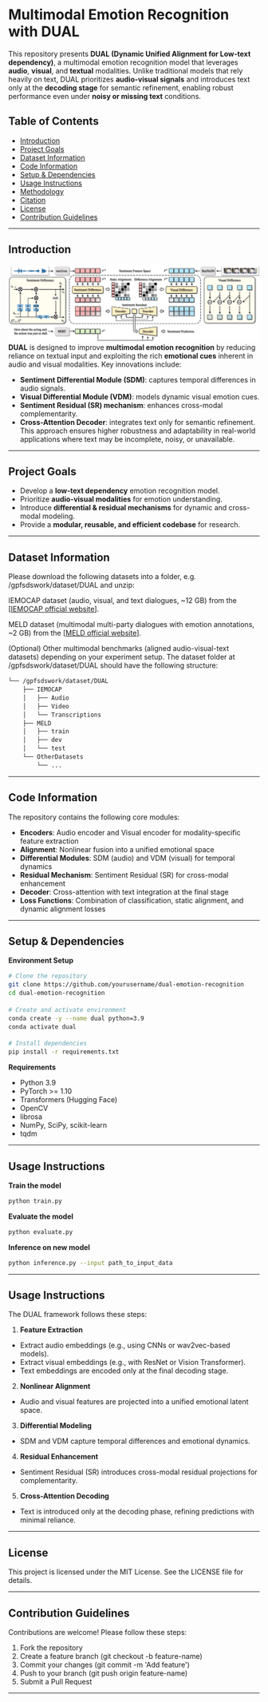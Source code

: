 # Multimodal Emotion Recognition with DUAL
This repository presents **DUAL (Dynamic Unified Alignment for Low-text dependency)**, a multimodal emotion recognition model that leverages **audio**, **visual**, and **textual** modalities. Unlike traditional models that rely heavily on text, DUAL prioritizes **audio-visual signals** and introduces text only at the **decoding stage** for semantic refinement, enabling robust performance even under **noisy or missing text** conditions.

## Table of Contents

- [Introduction](#introduction)  
- [Project Goals](#project-goals)  
- [Dataset Information](#dataset-information)  
- [Code Information](#code-information)  
- [Setup & Dependencies](#setup-&-dependencies)  
- [Usage Instructions](#usage-instructions)  
- [Methodology](#methodology)  
- [Citation](#citation)  
- [License](#license)  
- [Contribution Guidelines](#contribution-guidelines)  

---

## Introduction
![示例图](DUAL.jpg)
**DUAL** is designed to improve **multimodal emotion recognition** by reducing reliance on textual input and exploiting the rich **emotional cues** inherent in audio and visual modalities.
Key innovations include:
- **Sentiment Differential Module (SDM)**: captures temporal differences in audio signals.
- **Visual Differential Module (VDM)**: models dynamic visual emotion cues.
- **Sentiment Residual (SR) mechanism**: enhances cross-modal complementarity.
- **Cross-Attention Decoder**: integrates text only for semantic refinement.
This approach ensures higher robustness and adaptability in real-world applications where text may be incomplete, noisy, or unavailable.

---

## Project Goals

- Develop a **low-text dependency** emotion recognition model.
- Prioritize **audio-visual modalities** for emotion understanding.
- Introduce **differential & residual mechanisms** for dynamic and cross-modal modeling.
- Provide a **modular, reusable, and efficient codebase** for research.

---

## Dataset Information
Please download the following datasets into a folder, e.g. /gpfsdswork/dataset/DUAL and unzip:

IEMOCAP dataset (audio, visual, and text dialogues, ~12 GB) from the [[IEMOCAP official website](https://sail.usc.edu/iemocap/?utm_source=chatgpt.com)].

MELD dataset (multimodal multi-party dialogues with emotion annotations, ~2 GB) from the [[MELD official website](https://affective-meld.github.io/?utm_source=chatgpt.com)].

(Optional) Other multimodal benchmarks (aligned audio-visual-text datasets) depending on your experiment setup.
The dataset folder at /gpfsdswork/dataset/DUAL should have the following structure:

```bash
└── /gpfsdswork/dataset/DUAL
    ├── IEMOCAP
    │   ├── Audio
    │   ├── Video
    │   └── Transcriptions
    ├── MELD
    │   ├── train
    │   ├── dev
    │   └── test
    └── OtherDatasets
        └── ...
```
---

## Code Information

The repository contains the following core modules:
- **Encoders**: Audio encoder and Visual encoder for modality-specific feature extraction
- **Alignment**: Nonlinear fusion into a unified emotional space
- **Differential Modules**: SDM (audio) and VDM (visual) for temporal dynamics
- **Residual Mechanism**: Sentiment Residual (SR) for cross-modal enhancement
- **Decoder**: Cross-attention with text integration at the final stage
- **Loss Functions**: Combination of classification, static alignment, and dynamic alignment losses

---

## Setup & Dependencies
**Environment Setup**

```bash
# Clone the repository
git clone https://github.com/yourusername/dual-emotion-recognition
cd dual-emotion-recognition

# Create and activate environment
conda create -y --name dual python=3.9
conda activate dual

# Install dependencies
pip install -r requirements.txt
```
**Requirements**
- Python 3.9
- PyTorch >= 1.10
- Transformers (Hugging Face)
- OpenCV
- librosa
- NumPy, SciPy, scikit-learn
- tqdm

---

## Usage Instructions
**Train the model**

```bash
python train.py
```
**Evaluate the model**

```bash
python evaluate.py
```
**Inference on new model**

```bash
python inference.py --input path_to_input_data
```
---

## Usage Instructions

The DUAL framework follows these steps:
1. **Feature Extraction**
- Extract audio embeddings (e.g., using CNNs or wav2vec-based models).
- Extract visual embeddings (e.g., with ResNet or Vision Transformer).
- Text embeddings are encoded only at the final decoding stage.
2. **Nonlinear Alignment**
- Audio and visual features are projected into a unified emotional latent space.
3. **Differential Modeling**
- SDM and VDM capture temporal differences and emotional dynamics.
4. **Residual Enhancement**
- Sentiment Residual (SR) introduces cross-modal residual projections for complementarity.
5. **Cross-Attention Decoding**
- Text is introduced only at the decoding phase, refining predictions with minimal reliance.

---

## License

This project is licensed under the MIT License. See the LICENSE file for details.

---



## Contribution Guidelines

Contributions are welcome! Please follow these steps:
1. Fork the repository
2. Create a feature branch (git checkout -b feature-name)
3. Commit your changes (git commit -m 'Add feature')
4. Push to your branch (git push origin feature-name)
5. Submit a Pull Request

---
